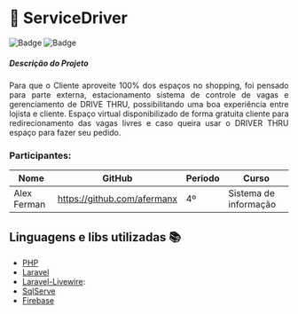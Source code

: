 # :rocket: ServiceDriver

![Badge](https://img.shields.io/badge/Version-v1.0-informational)
![Badge](https://img.shields.io/badge/Laravel-v7.x-orange)


<h5>Descrição do Projeto</h5>

<p align="justify"> Para que o Cliente aproveite 100% dos espaços no shopping, foi pensado para parte externa, estacionamento sistema de controle de vagas e gerenciamento de DRIVE THRU, possibilitando uma boa experiência entre lojista e cliente. Espaço virtual disponibilizado de forma gratuita cliente para redirecionamento das vagas livres e caso queira usar o DRIVER THRU espaço para fazer seu pedido.</p>

### Participantes: 
|Nome|GitHub|Periodo|Curso|
| -------- | -------- | -------- |-------- |
|Alex Ferman|https://github.com/afermanx|4º|Sistema de informação|

## Linguagens e libs utilizadas :books:
- [PHP](https://www.php.net/)
- [Laravel](https://laravel.com/)
- [Laravel-Livewire](https://laravel-livewire.com/):
- [SqlServe](https://www.microsoft.com/en-us/sql-server/sql-server-2019)
- [Firebase](https://firebase.google.com/)



